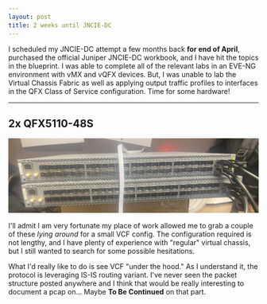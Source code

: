 ```yaml
---
layout: post
title: 2 weeks until JNCIE-DC 
--- 
```


I scheduled my JNCIE-DC attempt a few months back **for end of April**, purchased the official Juniper JNCIE-DC workbook, and I have hit the topics in the blueprint. I was able to complete all of the relevant labs in an EVE-NG environment with vMX and vQFX devices. But, I was unable to lab the Virtual Chassis Fabric as well as applying output traffic profiles to interfaces in the QFX Class of Service configuration. Time for some hardware! 

---

## 2x QFX5110-48S 
<a href="/images/VCF.png" target="_blank"> <img src="/images/VCF.png"/></a>

I'll admit I am very fortunate my place of work allowed me to grab a couple of these *lying around* for a small VCF config. The configuration required is not lengthy, and I have plenty of experience with "regular" virtual chassis, but I still wanted to search for some possible hesitations. 

What I'd really like to do is see VCF "under the hood." As I understand it, the protocol is leveraging IS-IS routing variant. I've never seen the packet structure posted anywhere and I think that would be really interesting to document a pcap on... Maybe **To Be Continued** on that part.